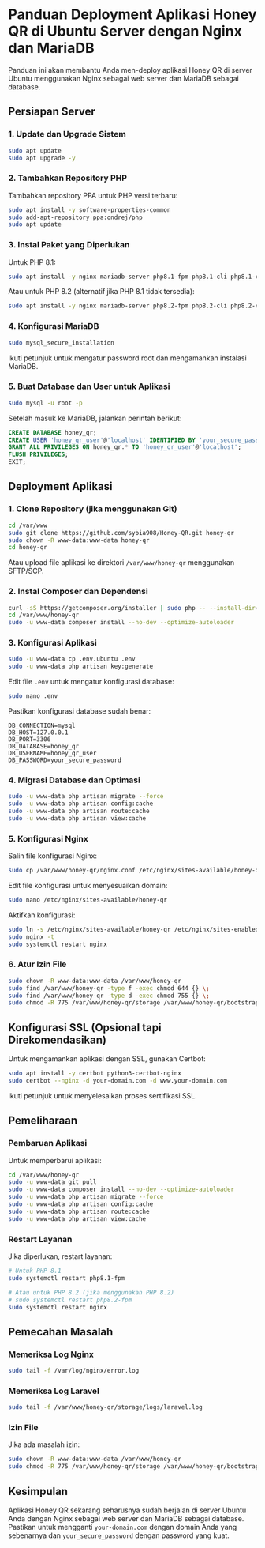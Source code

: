 # Panduan Deployment Aplikasi Honey QR di Ubuntu Server dengan Nginx dan MariaDB

Panduan ini akan membantu Anda men-deploy aplikasi Honey QR di server Ubuntu menggunakan Nginx sebagai web server dan MariaDB sebagai database.

## Persiapan Server

### 1. Update dan Upgrade Sistem

```bash
sudo apt update
sudo apt upgrade -y
```

### 2. Tambahkan Repository PHP

Tambahkan repository PPA untuk PHP versi terbaru:

```bash
sudo apt install -y software-properties-common
sudo add-apt-repository ppa:ondrej/php
sudo apt update
```

### 3. Instal Paket yang Diperlukan

Untuk PHP 8.1:

```bash
sudo apt install -y nginx mariadb-server php8.1-fpm php8.1-cli php8.1-common php8.1-mysql php8.1-zip php8.1-gd php8.1-mbstring php8.1-curl php8.1-xml php8.1-bcmath php8.1-intl php8.1-pgsql unzip git
```

Atau untuk PHP 8.2 (alternatif jika PHP 8.1 tidak tersedia):

```bash
sudo apt install -y nginx mariadb-server php8.2-fpm php8.2-cli php8.2-common php8.2-mysql php8.2-zip php8.2-gd php8.2-mbstring php8.2-curl php8.2-xml php8.2-bcmath php8.2-intl php8.2-pgsql unzip git
```

### 4. Konfigurasi MariaDB

```bash
sudo mysql_secure_installation
```

Ikuti petunjuk untuk mengatur password root dan mengamankan instalasi MariaDB.

### 5. Buat Database dan User untuk Aplikasi

```bash
sudo mysql -u root -p
```

Setelah masuk ke MariaDB, jalankan perintah berikut:

```sql
CREATE DATABASE honey_qr;
CREATE USER 'honey_qr_user'@'localhost' IDENTIFIED BY 'your_secure_password';
GRANT ALL PRIVILEGES ON honey_qr.* TO 'honey_qr_user'@'localhost';
FLUSH PRIVILEGES;
EXIT;
```

## Deployment Aplikasi

### 1. Clone Repository (jika menggunakan Git)

```bash
cd /var/www
sudo git clone https://github.com/sybia908/Honey-QR.git honey-qr
sudo chown -R www-data:www-data honey-qr
cd honey-qr
```

Atau upload file aplikasi ke direktori `/var/www/honey-qr` menggunakan SFTP/SCP.

### 2. Instal Composer dan Dependensi

```bash
curl -sS https://getcomposer.org/installer | sudo php -- --install-dir=/usr/local/bin --filename=composer
cd /var/www/honey-qr
sudo -u www-data composer install --no-dev --optimize-autoloader
```

### 3. Konfigurasi Aplikasi

```bash
sudo -u www-data cp .env.ubuntu .env
sudo -u www-data php artisan key:generate
```

Edit file `.env` untuk mengatur konfigurasi database:

```bash
sudo nano .env
```

Pastikan konfigurasi database sudah benar:

```
DB_CONNECTION=mysql
DB_HOST=127.0.0.1
DB_PORT=3306
DB_DATABASE=honey_qr
DB_USERNAME=honey_qr_user
DB_PASSWORD=your_secure_password
```

### 4. Migrasi Database dan Optimasi

```bash
sudo -u www-data php artisan migrate --force
sudo -u www-data php artisan config:cache
sudo -u www-data php artisan route:cache
sudo -u www-data php artisan view:cache
```

### 5. Konfigurasi Nginx

Salin file konfigurasi Nginx:

```bash
sudo cp /var/www/honey-qr/nginx.conf /etc/nginx/sites-available/honey-qr
```

Edit file konfigurasi untuk menyesuaikan domain:

```bash
sudo nano /etc/nginx/sites-available/honey-qr
```

Aktifkan konfigurasi:

```bash
sudo ln -s /etc/nginx/sites-available/honey-qr /etc/nginx/sites-enabled/
sudo nginx -t
sudo systemctl restart nginx
```

### 6. Atur Izin File

```bash
sudo chown -R www-data:www-data /var/www/honey-qr
sudo find /var/www/honey-qr -type f -exec chmod 644 {} \;
sudo find /var/www/honey-qr -type d -exec chmod 755 {} \;
sudo chmod -R 775 /var/www/honey-qr/storage /var/www/honey-qr/bootstrap/cache
```

## Konfigurasi SSL (Opsional tapi Direkomendasikan)

Untuk mengamankan aplikasi dengan SSL, gunakan Certbot:

```bash
sudo apt install -y certbot python3-certbot-nginx
sudo certbot --nginx -d your-domain.com -d www.your-domain.com
```

Ikuti petunjuk untuk menyelesaikan proses sertifikasi SSL.

## Pemeliharaan

### Pembaruan Aplikasi

Untuk memperbarui aplikasi:

```bash
cd /var/www/honey-qr
sudo -u www-data git pull
sudo -u www-data composer install --no-dev --optimize-autoloader
sudo -u www-data php artisan migrate --force
sudo -u www-data php artisan config:cache
sudo -u www-data php artisan route:cache
sudo -u www-data php artisan view:cache
```

### Restart Layanan

Jika diperlukan, restart layanan:

```bash
# Untuk PHP 8.1
sudo systemctl restart php8.1-fpm

# Atau untuk PHP 8.2 (jika menggunakan PHP 8.2)
# sudo systemctl restart php8.2-fpm
sudo systemctl restart nginx
```

## Pemecahan Masalah

### Memeriksa Log Nginx

```bash
sudo tail -f /var/log/nginx/error.log
```

### Memeriksa Log Laravel

```bash
sudo tail -f /var/www/honey-qr/storage/logs/laravel.log
```

### Izin File

Jika ada masalah izin:

```bash
sudo chown -R www-data:www-data /var/www/honey-qr
sudo chmod -R 775 /var/www/honey-qr/storage /var/www/honey-qr/bootstrap/cache
```

## Kesimpulan

Aplikasi Honey QR sekarang seharusnya sudah berjalan di server Ubuntu Anda dengan Nginx sebagai web server dan MariaDB sebagai database. Pastikan untuk mengganti `your-domain.com` dengan domain Anda yang sebenarnya dan `your_secure_password` dengan password yang kuat.
